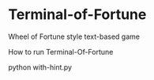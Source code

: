 # Terminal-of-Fortune
Wheel of Fortune style text-based game

How to run Terminal-Of-Fortune

python with-hint.py
